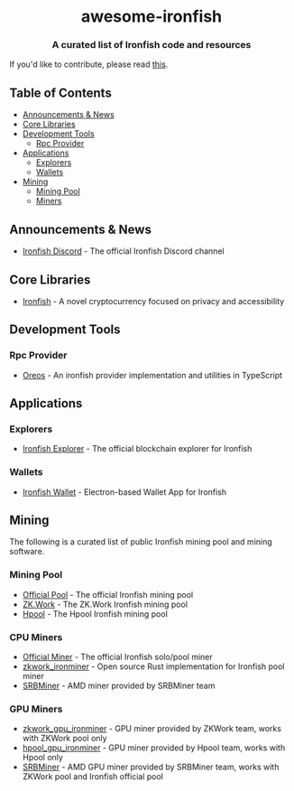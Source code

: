 <h1 align="center">awesome-ironfish</h1>
<h3 align="center">A curated list of Ironfish code and resources</h3>

If you'd like to contribute, please read [this](./CONTRIBUTING.md).

## Table of Contents

- [Announcements & News](#announcements--news)
- [Core Libraries](#core-libraries)
- [Development Tools](#development-tools)
  - [Rpc Provider](#rpc-provider)
- [Applications](#applications)
    - [Explorers](#explorers)
    - [Wallets](#wallets)
- [Mining](#mining)
  - [Mining Pool](#mining-pool)
  - [Miners](#miners)

## Announcements & News
- [Ironfish Discord](https://discord.gg/b98TkrDrec) - The official Ironfish Discord channel
## Core Libraries
- [Ironfish](https://github.com/iron-fish/ironfish) - A novel cryptocurrency focused on privacy and accessibility
## Development Tools
### Rpc Provider
- [Oreos](https://www.npmjs.com/package/oreos) - An ironfish provider implementation and utilities in TypeScript
## Applications
### Explorers
- [Ironfish Explorer](https://explorer.ironfish.network/) - The official blockchain explorer for Ironfish
### Wallets
- [Ironfish Wallet](https://github.com/iron-fish/wallet-app) - Electron-based Wallet App for Ironfish
## Mining
The following is a curated list of public Ironfish mining pool and mining software.
### Mining Pool
- [Official Pool](https://discord.com/channels/771503434028941353/953051680017117235) - The official Ironfish mining pool
- [ZK.Work](https://zk.work/en/ironfish/start) - The ZK.Work Ironfish mining pool
- [Hpool](https://www.hpool.in/) - The Hpool Ironfish mining pool
### CPU Miners
- [Official Miner](https://ironfish.network/docs/onboarding/miner-iron-fish) - The official Ironfish solo/pool miner
- [zkwork_ironminer](https://github.com/6block/zkwork_ironminer) - Open source Rust implementation for Ironfish pool miner
- [SRBMiner](https://github.com/doktor83/SRBMiner-Multi/releases/tag/1.0.8) - AMD miner provided by SRBMiner team
### GPU Miners
- [zkwork_gpu_ironminer](https://github.com/6block/ironfish-gpu-miner) - GPU miner provided by ZKWork team, works with ZKWork pool only
- [hpool_gpu_ironminer](https://github.com/hpool-dev/ironfish-miner/releases) - GPU miner provided by Hpool team, works with Hpool only
- [SRBMiner](https://github.com/doktor83/SRBMiner-Multi/releases/tag/1.0.8) - AMD GPU miner provided by SRBMiner team, works with ZKWork pool and Ironfish official pool
